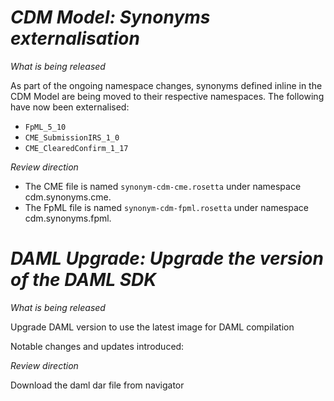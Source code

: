 # *CDM Model: Synonyms externalisation*

_What is being released_

As part of the ongoing namespace changes, synonyms defined inline in the CDM Model are being moved to their respective namespaces. The following have now been externalised:
 - `FpML_5_10`
 - `CME_SubmissionIRS_1_0`
 - `CME_ClearedConfirm_1_17`

_Review direction_

- The CME file is named `synonym-cdm-cme.rosetta` under namespace cdm.synonyms.cme. 
- The FpML file is named `synonym-cdm-fpml.rosetta` under namespace cdm.synonyms.fpml.

# *DAML Upgrade: Upgrade the version of the DAML SDK*

_What is being released_

Upgrade DAML version to use the latest image for DAML compilation

Notable changes and updates introduced:

_Review direction_

Download the daml dar file from navigator